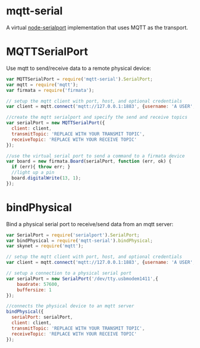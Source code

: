 mqtt-serial
=============

A virtual [node-serialport](https://github.com/voodootikigod/node-serialport) implementation that uses MQTT as the transport.


# MQTTSerialPort

Use mqtt to send/receive data to a remote physical device:

```js
var MQTTSerialPort = require('mqtt-serial').SerialPort;
var mqtt = require('mqtt');
var firmata = require('firmata');

// setup the mqtt client with port, host, and optional credentials
var client = mqtt.connect('mqtt://127.0.0.1:1883', {username: 'A USER', password: 'A PASSWORD'});

//create the mqtt serialport and specify the send and receive topics
var serialPort = new MQTTSerialPort({
  client: client,
  transmitTopic: 'REPLACE WITH YOUR TRANSMIT TOPIC',
  receiveTopic: 'REPLACE WITH YOUR RECEIVE TOPIC'
});

//use the virtual serial port to send a command to a firmata device
var board = new firmata.Board(serialPort, function (err, ok) {
  if (err){ throw err; }
  //light up a pin
  board.digitalWrite(13, 1);
});

```


# bindPhysical

Bind a physical serial port to receive/send data from an mqtt server:

```js
var SerialPort = require('serialport').SerialPort;
var bindPhysical = require('mqtt-serial').bindPhysical;
var skynet = require('mqtt');

// setup the mqtt client with port, host, and optional credentials
var client = mqtt.connect('mqtt://127.0.0.1:1883', {username: 'A USER', password: 'A PASSWORD'});

// setup a connection to a physical serial port
var serialPort = new SerialPort('/dev/tty.usbmodem1411',{
    baudrate: 57600,
    buffersize: 1
});

//connects the physical device to an mqtt server
bindPhysical({
  serialPort: serialPort,
  client: client,
  transmitTopic: 'REPLACE WITH YOUR TRANSMIT TOPIC',
  receiveTopic: 'REPLACE WITH YOUR RECEIVE TOPIC'
});

```
